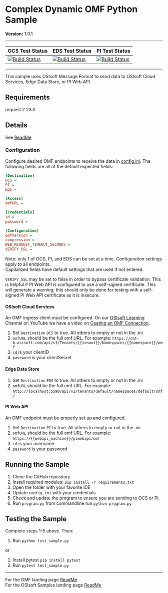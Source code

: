 # Complex Dynamic OMF Python Sample

**Version:** 1.0.1

---

| OCS Test Status                                                                                                                                                                                                                                    | EDS Test Status                                                                                                                                                                                                                                    | PI Test Status                                                                                                                                                                                                                                        |
| -------------------------------------------------------------------------------------------------------------------------------------------------------------------------------------------------------------------------------------------------- | -------------------------------------------------------------------------------------------------------------------------------------------------------------------------------------------------------------------------------------------------- | ----------------------------------------------------------------------------------------------------------------------------------------------------------------------------------------------------------------------------------------------------- |
| [![Build Status](https://dev.azure.com/osieng/engineering/_apis/build/status/product-readiness/OMF/OMF_DC_Python?branchName=master&jobName=Tests_OCS)](https://dev.azure.com/osieng/engineering/_build?definitionId=1436&branchName=master) | [![Build Status](https://dev.azure.com/osieng/engineering/_apis/build/status/product-readiness/OMF/OMF_DC_Python?branchName=master&jobName=Tests_EDS)](https://dev.azure.com/osieng/engineering/_build?definitionId=1436&branchName=master) | [![Build Status](https://dev.azure.com/osieng/engineering/_apis/build/status/product-readiness/OMF/OMF_DC_Python?branchName=master&jobName=Tests_OnPrem)](https://dev.azure.com/osieng/engineering/_build?definitionId=1436&branchName=master) |

---

This sample uses OSIsoft Message Format to send data to OSIsoft Cloud Services, Edge Data Store, or PI Web API.

## Requirements

request 2.23.0

## Details

See [ReadMe](../)

### Configuration

Configure desired OMF endpoints to receive the data in [config.ini](.\config.ini).
The following fields are all of the default expected fields:

```ini
[Destination]
OCS =
PI =
EDS =

[Access]
omfURL =

[Credentials]
id =
password =

[Configuration]
omfVersion =
compression =
WEB_REQUEST_TIMEOUT_SECONDS =
VERIFY_SSL =
```

Note: only 1 of OCS, PI, and EDS can be set at a time.
Configuration settings apply to all endpoints.  
Capitalized fields have default settings that are used if not entered.

`VERIFY_SSL` may be set to false in order to bypass certificate validation. This is helpful if PI Web API is configured to use a self-signed certificate. This will generate a warning; this should only be done for testing with a self-signed PI Web API certificate as it is insecure.

#### OSIsoft Cloud Services

An OMF ingress client must be configured. On our [OSIsoft Learning](https://www.youtube.com/channel/UC333r4jIeHaY-rGgMjON54g) Channel on YouTube we have a video on [Ceating an OMF Connection](https://www.youtube.com/watch?v=52lAnkGC1IM).

1. Set `Destination` `OCS` to true. All others to empty or not in the .ini
1. `omfURL` should be the full omf URL. For example: `https://dat-b.osisoft.com/api/v1/Tenants/{{tenant}}/Namespaces/{{namespace}}/omf`
1. `id` is your clientID
1. `password` is your clientSecret

#### Edge Data Store

1. Set `Destination` `EDS` to true. All others to empty or not in the .ini
1. `omfURL` should be the full omf URL. For example: `http://localhost:5590/api/v1/tenants/default/namespaces/default/omf/`

#### PI Web API

An OMF endpoint must be properly set up and configured.

1. Set `Destination` `PI` to true. All others to empty or not in the .ini
1. `omfURL` should be the full omf URL. For example: `https://{{webapi_machine}}/piwebapi/omf`
1. `id` is your username
1. `password` is your password

## Running the Sample

1. Clone the GitHub repository
1. Install required modules: `pip install -r requirements.txt`
1. Open the folder with your favorite IDE
1. Update `config.ini` with your credentials
1. Check and update the program to ensure you are sending to OCS or PI.
1. Run `program.py` from commandline run `python program.py`

## Testing the Sample

Complete steps 1-5 above. Then:

1. Run `python test_sample.py`

or

1. Install pytest `pip install pytest`
1. Run `pytest test_sample.py`

---

For the OMF landing page [ReadMe](../../../)  
For the OSIsoft Samples landing page [ReadMe](https://github.com/osisoft/OSI-Samples)
